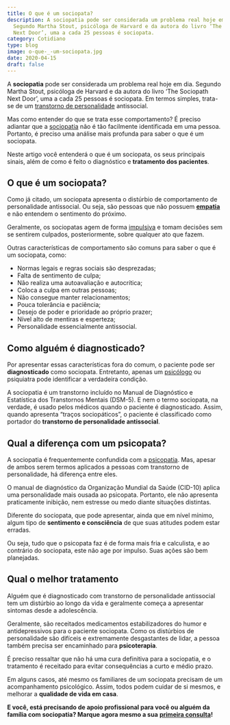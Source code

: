 ```yaml
---
title: O que é um sociopata?
description: A sociopatia pode ser considerada um problema real hoje em dia.
  Segundo Martha Stout, psicóloga de Harvard e da autora do livro ‘The Sociopath
  Next Door’, uma a cada 25 pessoas é sociopata.
category: Cotidiano
type: blog
image: o-que-_-um-sociopata.jpg
date: 2020-04-15
draft: false
---
```


A **sociopatia** pode ser considerada um problema real hoje em dia. Segundo Martha Stout, psicóloga de Harvard e da autora do livro ‘The Sociopath Next Door’, uma a cada 25 pessoas é sociopata. Em termos simples, trata-se de um [transtorno de personalidade](/tratamento-para-transtornos-de-personalidade/) antissocial.

Mas como entender do que se trata esse comportamento? É preciso adiantar que a [sociopatia](https://yuribusin.com.br/entenda-a-diferenca-entre-psicopata-e-sociopata/) não é tão facilmente identificada em uma pessoa. Portanto, é preciso uma análise mais profunda para saber o que é um sociopata.

Neste artigo você entenderá o que é um sociopata, os seus principais sinais, além de como é feito o diagnóstico e **tratamento dos pacientes**.

## **O que é um sociopata?**

Como já citado, um sociopata apresenta o distúrbio de comportamento de personalidade antissocial. Ou seja, são pessoas que não possuem **[empatia](https://yuribusin.com.br/empatia-voce-sabe-lidar-com-a-diversidade/)** e não entendem o sentimento do próximo.

Geralmente, os sociopatas agem de forma [impulsiva](https://yuribusin.com.br/como-controlar-a-raiva/) e tomam decisões sem se sentirem culpados, posteriormente, sobre qualquer ato que fazem.

Outras características de comportamento são comuns para saber o que é um sociopata, como:

- Normas legais e regras sociais são desprezadas;
- Falta de sentimento de culpa;
- Não realiza uma autoavaliação e autocrítica;
- Coloca a culpa em outras pessoas;
- Não consegue manter relacionamentos;
- Pouca tolerância e paciência;
- Desejo de poder e prioridade ao próprio prazer;
- Nível alto de mentiras e esperteza;
- Personalidade essencialmente antissocial.

## **Como alguém é diagnosticado?**

Por apresentar essas características fora do comum, o paciente pode ser **diagnosticado** como sociopata. Entretanto, apenas um [psicólogo](/pra-que-serve-um-psicologo-clinico/) ou psiquiatra pode identificar a verdadeira condição.

A sociopatia é um transtorno incluído no Manual de Diagnóstico e Estatística dos Transtornos Mentais (DSM-5). E nem o termo sociopata, na verdade, é usado pelos médicos quando o paciente é diagnosticado. Assim, quando apresenta “traços sociopáticos”, o paciente é classificado como portador do **transtorno de personalidade antissocial**.

## **Qual a diferença com um psicopata?**

A sociopatia é frequentemente confundida com a [psicopatia](/entenda-a-diferenca-entre-psicopata-e-sociopata/). Mas, apesar de ambos serem termos aplicados a pessoas com transtorno de personalidade, há diferença entre eles.

O manual de diagnóstico da Organização Mundial da Saúde (CID-10) aplica uma personalidade mais ousada ao psicopata. Portanto, ele não apresenta praticamente inibição, nem estresse ou medo diante situações distintas.

Diferente do sociopata, que pode apresentar, ainda que em nível mínimo, algum tipo de **sentimento e consciência** de que suas atitudes podem estar erradas.

Ou seja, tudo que o psicopata faz é de forma mais fria e calculista, e ao contrário do sociopata, este não age por impulso. Suas ações são bem planejadas.

## **Qual o melhor tratamento**

Alguém que é diagnosticado com transtorno de personalidade antissocial tem um distúrbio ao longo da vida e geralmente começa a apresentar sintomas desde a adolescência.

Geralmente, são receitados medicamentos estabilizadores do humor e antidepressivos para o paciente sociopata. Como os distúrbios de personalidade são difíceis e extremamente desgastantes de lidar, a pessoa também precisa ser encaminhado para **psicoterapia**.

É preciso ressaltar que não há uma cura definitiva para a sociopatia, e o tratamento é receitado para evitar consequências a curto e médio prazo.

Em alguns casos, até mesmo os familiares de um sociopata precisam de um acompanhamento psicológico. Assim, todos podem cuidar de si mesmos, e melhorar a **qualidade de vida em casa**.

**E você, está precisando de apoio profissional para você ou alguém da família com sociopatia? Marque agora mesmo a sua** **[primeira consulta](/contato/)!**
